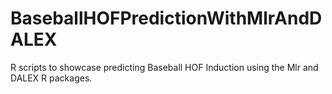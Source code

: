 # BaseballHOFPredictionWithMlrAndDALEX
R scripts to showcase predicting Baseball HOF Induction using the Mlr and DALEX R packages.
